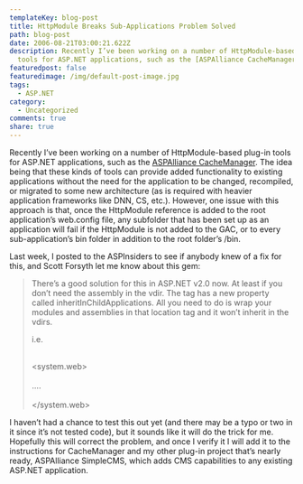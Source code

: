 ```yaml
---
templateKey: blog-post
title: HttpModule Breaks Sub-Applications Problem Solved
path: blog-post
date: 2006-08-21T03:00:21.622Z
description: Recently I’ve been working on a number of HttpModule-based plug-in
  tools for ASP.NET applications, such as the [ASPAlliance CacheManager].
featuredpost: false
featuredimage: /img/default-post-image.jpg
tags:
  - ASP.NET
category:
  - Uncategorized
comments: true
share: true
---
```

<!--StartFragment-->

Recently I’ve been working on a number of HttpModule-based plug-in tools for ASP.NET applications, such as the [ASPAlliance CacheManager](http://aspalliance.com/cachemanager). The idea being that these kinds of tools can provide added functionality to existing applications without the need for the application to be changed, recompiled, or migrated to some new architecture (as is required with heavier application frameworks like DNN, CS, etc.). However, one issue with this approach is that, once the HttpModule reference is added to the root application’s web.config file, any subfolder that has been set up as an application will fail if the HttpModule is not added to the GAC, or to every sub-application’s bin folder in addition to the root folder’s /bin.

Last week, I posted to the ASPInsiders to see if anybody knew of a fix for this, and Scott Forsyth let me know about this gem:

>
>
> There’s a good solution for this in ASP.NET v2.0 now. At least if you don’t need the assembly in the vdir. The <location> tag has a new property called inheritInChildApplications. All you need to do is wrap your modules and assemblies in that location tag and it won’t inherit in the vdirs.
>
> i.e.
>
> <location inheritInChildApplications=”false”>\
> <system.web>\
> <httpModules>\
> ….\
> </httpModules>\
> </system.web>\
> </location>

I haven’t had a chance to test this out yet (and there may be a typo or two in it since it’s not tested code), but it sounds like it will do the trick for me. Hopefully this will correct the problem, and once I verify it I will add it to the instructions for CacheManager and my other plug-in project that’s nearly ready, ASPAlliance SimpleCMS, which adds CMS capabilities to any existing ASP.NET application.

<!--EndFragment-->